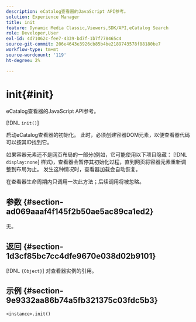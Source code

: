 ```yaml
---
description: eCatalog查看器的JavaScript API参考。
solution: Experience Manager
title: init
feature: Dynamic Media Classic,Viewers,SDK/API,eCatalog Search
role: Developer,User
exl-id: 4d71062c-fee7-4339-bd7f-1b7f778465c4
source-git-commit: 206e4643e3926cb85b4be2189743578f88180be7
workflow-type: tm+mt
source-wordcount: '119'
ht-degree: 2%

---
```


# init{#init}

eCatalog查看器的JavaScript API参考。

[!DNL `init()`]

启动eCatalog查看器的初始化。 此时，必须创建容器DOM元素，以便查看器代码可以按其ID找到它。

如果容器元素还不是网页布局的一部分(例如，它可能使用以下项目隐藏： [!DNL `display:none`] 样式)，查看器会暂停其初始化过程，直到网页将容器元素重新调整到布局为止。 发生这种情况时，查看器加载会自动恢复。

在查看器生命周期内只调用一次此方法；后续调用将被忽略。

## 参数 {#section-ad069aaaf4f145f2b50ae5ac89ca1ed2}

无。

## 返回 {#section-1d3cf85bc7cc4dfe9670e038d02b9101}

[!DNL `{Object}`] 对查看器实例的引用。

## 示例 {#section-9e9332aa86b74a5fb321375c03fdc5b3}

```
<instance>.init()
```
